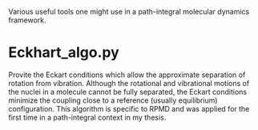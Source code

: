 Various useful tools one might use in a path-integral molecular dynamics framework.

# Eckhart_algo.py
Provite the Eckart conditions which allow the approximate separation of rotation from vibration. Although the rotational and vibrational motions of the nuclei in a molecule cannot be fully separated, the Eckart conditions minimize the coupling close to a reference (usually equilibrium) configuration. This algorithm is specific to RPMD and was applied for the first time in a path-integral context in my thesis.
